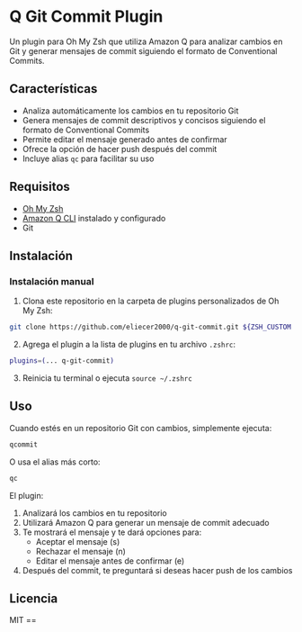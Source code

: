 # Q Git Commit Plugin

Un plugin para Oh My Zsh que utiliza Amazon Q para analizar cambios en Git y generar mensajes de commit siguiendo el formato de Conventional Commits.

## Características

- Analiza automáticamente los cambios en tu repositorio Git
- Genera mensajes de commit descriptivos y concisos siguiendo el formato de Conventional Commits
- Permite editar el mensaje generado antes de confirmar
- Ofrece la opción de hacer push después del commit
- Incluye alias `qc` para facilitar su uso

## Requisitos

- [Oh My Zsh](https://ohmyz.sh/)
- [Amazon Q CLI](https://aws.amazon.com/q/) instalado y configurado
- Git

## Instalación

### Instalación manual

1. Clona este repositorio en la carpeta de plugins personalizados de Oh My Zsh:

```bash
git clone https://github.com/eliecer2000/q-git-commit.git ${ZSH_CUSTOM:-~/.oh-my-zsh/custom}/plugins/q-git-commit
```

2. Agrega el plugin a la lista de plugins en tu archivo `.zshrc`:

```bash
plugins=(... q-git-commit)
```

3. Reinicia tu terminal o ejecuta `source ~/.zshrc`

## Uso

Cuando estés en un repositorio Git con cambios, simplemente ejecuta:

```bash
qcommit
```

O usa el alias más corto:

```bash
qc
```

El plugin:

1. Analizará los cambios en tu repositorio
2. Utilizará Amazon Q para generar un mensaje de commit adecuado
3. Te mostrará el mensaje y te dará opciones para:
   - Aceptar el mensaje (s)
   - Rechazar el mensaje (n)
   - Editar el mensaje antes de confirmar (e)
4. Después del commit, te preguntará si deseas hacer push de los cambios

## Licencia

MIT ==
